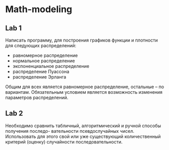 # Math-modeling

## Lab 1 

Написать программу, для построения графиков функции и плотности для следующих распределений:
- равномерное распределение
- нормальное распределение
- экспоненциальное распределение
- распределение Пуассона
- распределение Эрланга

Общим для всех является равномерное распределение, остальные – по вариантам. Обязательным условием является возможность изменения параметров распределений.


## Lab 2 

Необходимо сравнить табличный, алгоритмический и ручной способы получения последо- вательности псевдослучайных чисел. Использовать для этого свой или уже существующий количественный критерий (оценку) случайности последовательности.